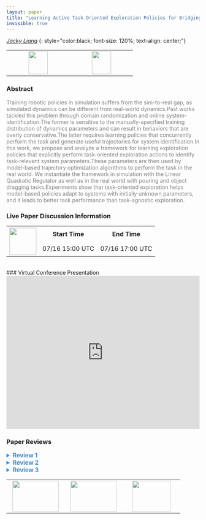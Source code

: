 ```yaml
---
layout: paper
title: "Learning Active Task-Oriented Exploration Policies for Bridging the Sim-to-Real Gap"
invisible: true
---
```

*[Jacky Liang](https://www.jacky.io)*
{: style="color:black; font-size: 120%; text-align: center;"}

<table width="30%"> <tr>
<td style="width: 20%; text-align: center;"><a href="http://www.roboticsproceedings.org/rss16/p085.pdf"><img src="{{ site.baseurl }}/images/paper_link.png"
width = "50"  height = "60"/> </a> </td>

<td style="width: 20%; text-align: center;"><a href="https://sites.google.com/view/task-oriented-exploration/"><img src="{{ site.baseurl }}/images/website_link.png"
width = "50"  height = "60"/> </a> </td>

</tr></table>

### Abstract
<html><p style="color:gray; font-size: 100%; text-align: justified;">
Training robotic policies in simulation suffers from the sim-to-real gap, as simulated dynamics can be different from real-world dynamics.Past works tackled this problem through domain randomization and online system-identification.The former is sensitive to the manually-specified training distribution of dynamics parameters and can result in behaviors that are overly conservative.The latter requires learning policies that concurrently perform the task and generate useful trajectories for system identification.In this work, we propose and analyze a framework for learning exploration policies that explicitly perform task-oriented exploration actions to identify task-relevant system parameters.These parameters are then used by model-based trajectory optimization algorithms to perform the task in the real world. We instantiate the framework in simulation with the Linear Quadratic Regulator as well as in the real world with pouring and object dragging tasks.Experiments show that task-oriented exploration helps model-based policies adapt to systems with initially unknown parameters, and it leads to better task performance than task-agnostic exploration.
</p></html>

### Live Paper Discussion Information
<html>
<table width="50%">
<tr> <th rowspan="2"><a href="https://pheedloop.com/rss2020/virtual/#session_hFnAyw"><img src="{{ site.baseurl }}/images/pheedloop_link.png" width = "70"  height = "70"/> </a> </th> <th> Start Time </th> <th> End Time </th> </tr>
<tr> <td> 07/16 15:00 UTC </td><td> 07/16 17:00 UTC </td></tr>
</table> <br> </html>
### Virtual Conference Presentation
<iframe width="100%" height="400" src="https://www.youtube.com/embed/lwefvSL4C-E" frameborder="0" allow="accelerometer; autoplay; encrypted-media; gyroscope; picture-in-picture" allowfullscreen></iframe>

### Paper Reviews
<details><summary style="font-size:110%; color:#438BCA; cursor: pointer;"><b> Review 1</b></summary>
<p style="color:gray; font-size: 100%; text-align: justified; white-space: pre-line">
After reading the paper, the method and results are clearly exposed.

 I lack better motivation for the need and importance of the approach given its strong assumptions: there is known model of the dynamics of the system, and obtaining a policy with it for a given tasks is not difficult.

The real world results are only shown for simple tasks which have low dimensional policies and parameters spaces. Moreover, some tasks seem too tailored to show that task oriented is more beneficial than the agnostic counter part. Therefore it is hard to assess if the contributions of the paper are of true significance. 

Below I share my comments by section.

ABSTRACT
This sentence was hard to parse: “learning exploration policies that explicitly perform task-oriented exploration actions to identify task-relevant system parameters”.  

INTRODUCTION

The introduction starts with  RL, but RL is not mentioned in the abstract. 
The sentence “However, due to differences in simulation and real-world dynamics …” is too long. (The last part “ the distributional differences between…” might be redundant)

Name consistency: simulation-to-reality gap or sim-to-real gap

This sentence is unclear: “use models learned from real-world data to directly perform trajectory optimization for manipulation tasks”. How does that relate to adapting simulation parameters? Or to the sim-to-real gap?

I would be more clear in this sentence “generalize on environments with different physics”, because real world has just one physics. I agree that generalizing to different environment parameters would help like object mass.

Introduce the proposed approach and contributions sooner in the introduction. The first 4 paragraphs could be reduced and more clear and to the point on what is the problem that this paper aims to solve and why is it hard and worth studying.

In this sentence “It explicitly learns an exploration policy that interacts with the real world
and identifies the initially unknown parameters of a known model” it is unclear if the exploration policy is leaned in simulation or in the real world. 

Avoid unnecessary repetition in this sentence: “The experiments show that task-oriented exploration helps model-based policies adapt by identifying system parameters and that task-oriented exploration leads to better task performance than task-agnostic exploration.”
Also it is unclear if model-based policies actually adapt. My first understanding was that this paper first estimates the parameters and then execute the task without any “going back to re-estimating them” in the world. 

I would suggest to put more emphasize even at the introduction on what parts should happen in simulation and which in the real world.

Reference Fig 1 in the intro to help comprehension. Also Fig 1 and Fig 2 do not seem to be referenced anywhere in the text.

Stating clearly the contributions of the paper (like in bullet points) would help the reader.

RELATED WORK

There is a large emphasis on domain randomization (DR), however in this work it is assumed that the model is known and the parameters of the world can be estimated. Therefore the task policy becomes determined by the estimated parameters and not learned. How does that link with DR?

I think the authors should emphasize more that the reason why their approach is useful is that instead of learning one policy that fits “all”, they learn a way to estimate parameters that will work well in different scenarios as long as the model describing the system is right. Therefore they can generalize better. I am missing this reflection when putting emphasis on DR. That might also help reduce the long discussion about DR. 

I would also make more clear the transition between DR and Sys-Id. If the distributions for DR are not too big, it could still be useful or combined with Sys-Id. They are not opposite ideas.

There is a big jump when talking about residual learning. Residual learning assumes that the models aren’t perfect, but that is something that might be true even when using this work and it is not addressed. How is this work better or does not require residual learning?  Why Active sys-Id would not require residual learning? 

The paragraph “By contrast ….” starts with passive vs. active sys-id but ends taking about task-agnostic vs. task-oriented. I would suggest splitting it for clearness.


Compared to reference [8], this works is more restrictive as it assumes that the model is known and only a few parameters have to be estimated. This assumption probably does not apply to many complex tasks. Why is it worth exploring then? The work would benefit for more clearly stating the importance of developing methods that assume known-models.

METHOD OVERVIEW

Grammar: “that will make the model sufficiently match real-world dynamics”

During the section, it is said that the approach also requires models of the objects, the robot, as well as their initial states. However, these are parameters that the approach could actually try to estimate. By assuming they are known, this make the problem less applicable to realist situations.

The authors say that real-world dynamics are stochastic while simulation is deterministic.
How is then the uncertainty in the real world modeled? Shouldn’t it be part of the parameters to estimate? 

I think it would be really interesting to see how both policies (exploration and task) are optimized simultaneously. Maybe even the parameters themselves could be optimized to be as meaningful as possible rather than pre-fixed.

This sentence is confusing : “This procedure is active as it interacts with the real system to
generate informative observations”  if learning the exploration policy is done in simulation.

LQR

“Our goal is … task cost min J  “   it is unclear what “min J” means.

In the LQR case, it is assumed a very particular form of the dynamics where the parameters theta are the eigenvalues of the matrix A, and B is independent of any parameter. How reasonable is that? It feels that B could also depend on theta. Are there “real” systems that show this behavior where B does not depend on gravity, mass, friction etc? Giving an example where that is the case would help.

Equation 8 assumes that function g corresponds to the L2 norm between trajectories, I would make that more explicit in the text.

The results on the simulated LQR are clear and show lower variance and better performance for the task oriented exploration.

REAL WORLD

Explain in more detail why it is important or relevant to pick these two tasks (pouring and dragging), and the expected differences between having analytical model + discrete action space  vs.  full simulation + continuous action space. 

POURING

For the first task, there is only one model parameter  (the angle tilt of the cup).
The system is engineered to show the importance of task-oriented exploration by adding  a "distraction cup" so that when learning the exploration policy it makes more sense to always lift the task from which you pour. 

The task also requires during the exploration face to always lift each cup at the beginning. Then the learnt exploration policy starts choosing which cup will be lifted again.

As expected, the task oriented approach does better at realizing that it is better to just gather observations from the target cup. Results clearly confirm that.

What does the g in “14g” and “22g” mean? Is it grams? I would be consistent between the use of kg and g.

The results in Fig. 5 still have large variances which makes it less clear if it is fair to claim that task oriented is better (very likely that is the case though).  That might be because only 10 trials where used per method. Taking a much larger number would help assess the validity of means and variances. With only 10 samples their values are likely to fluctuate.

DRAGGING

This task has 3 model parameters to estimate. And the exploration policy is defined with 2 parameters.  As a result, both real world tasks are quite low dimensional in both policies and parameter spaces.

In more high dimensional spaces and for harder tasks, aiming to solve the action exploration problem in a task-oriented fashion might be too hard or costly, specially if posed as an RL problem. It is not clear to me that for such systems a simple task independent approach could simplify the problem and make the estimation of the parameters better/faster. 

Why a ratio of 3 : 1  between rotational and transnational?

There are no results comparing passive vs. active exploration.

FIGURES

The text on some graphics is too small. 

</p> </details>

<details><summary style="font-size:110%; color:#438BCA; cursor: pointer;"><b> Review 2</b></summary>
<p style="color:gray; font-size: 100%; text-align: justified; white-space: pre-line">
The paper contributes to an important and active area of research in robotics. The authors insight into optimizing for inference of task-relevant system parameters is valuable and the proposed approach is very interesting. I commend the authors in particular for their methods section, the explanation of the approach is clear and figure 2 is very helpful in understanding the approach. I have two comments on how the paper could further be improved:

First, the metrics and system identification setup, in particular for the methods section and the LQR experiments, would benefit from clarification. It is my understanding that system identification is done with the goal of minimizing errors in prediction, not error in identified parameters. The task-agnostic system identification proposed for LQR in simulation is to reduce 2 norm error in true system parameter (which is not available in the real world and only doable in simulation). I would be very curious to see the performance of the task-oriented approach proposed by the authors versus traditional system identification on the LQR system where the input is white noise (or close to it) and parameters are optimized for predictive performance of the model. This comparison would be a fairer approach to traditional system identification methodology. The usage of regret loss ratio is also not intuitive to me, and is not repeated for the other experimental setups (others use cost) so I am not clear as to why this choice was made.

Second, it would be good to include the citations to \cite{kolev2015physically} and \cite{fazeli2017parameter} for system identification through contact, \cite{ allevato2019tunenet } for a similar approach to predicting system parameters using a learned model -- can be used as a benchmark, and \cite{weber,ogawa} for related system identification through contact approaches that are less learning based.

@inproceedings{kolev2015physically,
  title={Physically consistent state estimation and system identification for contacts},
  author={Kolev, Svetoslav and Todorov, Emanuel},
  booktitle={2015 IEEE-RAS 15th International Conference on Humanoid Robots (Humanoids)},
  pages={1036--1043},
  year={2015},
  organization={IEEE}
}

@article{fazeli2017parameter,
  title={Parameter and contact force estimation of planar rigid-bodies undergoing frictional contact},
  author={Fazeli, Nima and Kolbert, Roman and Tedrake, Russ and Rodriguez, Alberto},
  journal={The International Journal of Robotics Research},
  volume={36},
  number={13-14},
  pages={1437--1454},
  year={2017},
  publisher={SAGE Publications Sage UK: London, England}
}

@article{allevato2019tunenet,
  title={TuneNet: One-Shot Residual Tuning for System Identification and Sim-to-Real Robot Task Transfer},
  author={Allevato, Adam and Short, Elaine Schaertl and Pryor, Mitch and Thomaz, Andrea L},
  journal={arXiv preprint arXiv:1907.11200},
  year={2019}
}

@article{weber2006identification,
  title={Identification of contact dynamics model parameters from constrained robotic operations},
  author={Weber, M and Patel, K and Ma, O and Sharf, I},
  year={2006}
}

@inproceedings{ogawa2014dynamic,
  title={Dynamic parameters identification of a humanoid robot using joint torque sensors and/or contact forces},
  author={Ogawa, Yusuke and Venture, Gentiane and Ott, Christian},
  booktitle={2014 IEEE-RAS International Conference on Humanoid Robots},
  pages={457--462},
  year={2014},
  organization={IEEE}
}
</p> </details>

<details><summary style="font-size:110%; color:#438BCA; cursor: pointer;"><b> Review 3</b></summary>
<p style="color:gray; font-size: 100%; text-align: justified; white-space: pre-line">
The paper is very clearly written, well presented, and well motivated. The distinction in the performance metric for the exploration policy w.r.t. existing sysID methods (whether they are optimized for information gain, parameter convergence, or prediction error) is clear. 

 The LQR analysis, while a bit limited due to questionable simplifications (B=I, n=m, R=0, the last being particularly strong), is still sufficiently insightful. 

However, the paper lacks somewhat in the verification and experimental validation. The pouring task is rather contrived. If its sole purpose was to be a toy example highlighting the natural limitation of never picking up the actual test glass, the impact is somewhat diminished owing to an unnecessarily poor baseline. What if the task-agnostic exploration policy used another performance metric - e.g., prediction performance (active SysID as classified in the paper)? Similarly, it is not readily clear why a passive SysID method (e.g. refs [21, 23, 29] in the paper) that leverages task policies + online estimation would also not be competitive. The same applies to the object dragging example. It appears that the task-agnostic method is worse than random exploration even with more data. This strongly suggests an unfairly disadvantaged baseline. 

The second limitation which is briefly alluded to in hindsight in the object dragging example is on the implementation of the method. Given the additional ‘meta’ layer aspect to the problem structure (exploration guiding estimation, which influences policy, and eventually performance), there is an additional layer of complexity in optimizing for the desired exploration policy. The provided robot examples are both extremely low-dimensional (1 and 3), and use finite-differencing for gradient estimation. This naturally will not be scalable in its present algorithmic form. Some discussion of this limitation is warranted, perhaps along with an additional example that has some differentiable components to reduce the need for finite-differencing. Alternatively, the authors may wish to consider blackbox (derivative-free) optimization techniques that can scale to moderately-sized problems. 
</p> </details>

<table width="100%"><tr><td style="width: 30%; text-align: center;"><a href="{{ site.baseurl }}/program/papers/84"> <img src="{{ site.baseurl }}/images/previous_icon.png" width = "120"  height = "80"/> </a> </td>

<td style="width: 30%; text-align: center;"><a href="{{ site.baseurl }}/program/papers"> <img src="{{ site.baseurl }}/images/overview_icon.png" width = "120"  height = "80"/> </a> </td> 

<td style="width: 30%; text-align: center;"><a href="{{ site.baseurl }}/program/papers/86"> <img src="{{ site.baseurl }}/images/next_icon.png" width = "100"  height = "80"/> </a> </td> 

</tr></table>

